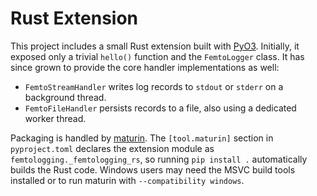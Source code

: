 # Rust Extension

This project includes a small Rust extension built with
[PyO3](https://pyo3.rs/). Initially, it exposed only a trivial `hello()`
function and the `FemtoLogger` class. It has since grown to provide the
core handler implementations as well:

- `FemtoStreamHandler` writes log records to `stdout` or `stderr` on a
  background thread.
- `FemtoFileHandler` persists records to a file, also using a dedicated
  worker thread.

Packaging is handled by [maturin](https://maturin.rs/). The
`[tool.maturin]` section in `pyproject.toml` declares the extension module as
`femtologging._femtologging_rs`, so running `pip install .` automatically
builds the Rust code. Windows users may need the MSVC build tools installed
or to run maturin with `--compatibility windows`.
